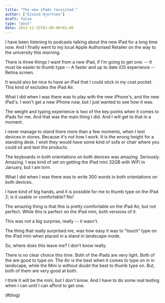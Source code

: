 ```yaml
---
title: "The new iPads revisited."
author: ["Eivind Hjertnes"]
draft: false
type: "post"
date: 2013-11-15T01:00:00+01:00
---
```


I have been listening to podcasts talking about the new iPad for a long
time now. And I finally went to my local Apple Authorised Retailer on
the way to the university this morning.

There is three things I want from a new iPad, if I'm going to get one:
-- It must be easier to thumb type -- A faster and up to date iOS
experience -- Retina screen.

It would also be nice to have an iPad that I could stick in my coat
pocket. This kind of excludes the iPad Air.

What I did when I was there was to play with the new iPhone's, and the
new iPad's. I won't get a new iPhone now, but I just wanted to see how
it was.

The weight and typing experience is two of the key points when it comes
to iPads for me. And that was the main thing I did. And I will get to
that in a moment.

I never manage to stand there more than a few moments, when I test
devices in stores. Because it's not how I work. It is the wrong height
for a standing desk. I wish they would have some kind of sofa or chair
where you could sit and test the products.

The keyboards in both orientations on both devices was amazing.
Seriously. Amazing. I was kind of set on getting the iPad mini 32GB with
WiFi in January, but I am torn.

What I did when I was there was to write 300 words in both orientations
on both devices.

I have kind of big hands, and it is possible for me to thumb type on the
iPad 2; is it usable or comfortable? No!

The amazing thing is that this is pretty comfortable on the iPad Air,
but not perfect. While this is perfect on the iPad mini, both versions
of it.

This was not a big surprise, really -- it wasn't.

The thing that really surprised me, was how easy it was to "touch" type
on the iPad mini when placed in a stand in landscape mode.

So, where does this leave me? I don't know really.

There is no clear choice this time. Both of the iPads are very light.
Both of the are good to type on. The Air is the best when it comes to
type on in in landscape, while the Mini is without doubt the best to
thumb type on. But, both of them are very good at both.

I think it will be the mini, but I don't know. And I have to do some
real testing when I can until I can afford to get one.

(#blog)
